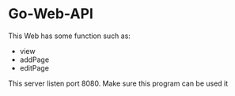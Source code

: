 # Go-Web-API
This Web has some function such as:
 - view
 - addPage
 - editPage  

This server listen port 8080. Make sure this program can be used it
